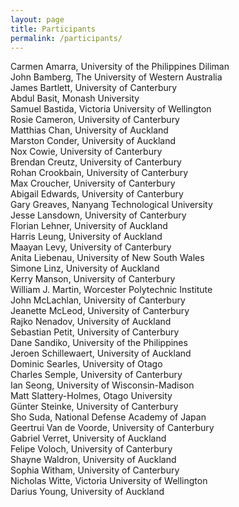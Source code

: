 ```yaml
---
layout: page
title: Participants
permalink: /participants/
---
```


Carmen Amarra, University of the Philippines Diliman <br>
John Bamberg, The University of Western Australia <br>
James Bartlett, University of Canterbury <br>
Abdul Basit, Monash University <br>
Samuel Bastida, Victoria University of Wellington <br>
Rosie Cameron, University of Canterbury <br>
Matthias Chan, University of Auckland <br>
Marston Conder, University of Auckland <br>
Nox Cowie, University of Canterbury <br>
Brendan Creutz, University of Canterbury <br>
Rohan Crookbain, University of Canterbury<br>
Max Croucher, University of Canterbury <br>
Abigail Edwards, University of Canterbury <br>
Gary Greaves, Nanyang Technological University <br>
Jesse Lansdown, University of Canterbury <br>
Florian Lehner, University of Auckland<br>
Harris Leung, University of Auckland <br>
Maayan Levy, University of Canterbury <br>
Anita Liebenau, University of New South Wales <br>
Simone Linz, University of Auckland <br>
Kerry Manson, University of Canterbury <br>
William J. Martin, Worcester Polytechnic Institute <br>
John McLachlan, University of Canterbury <br>
Jeanette McLeod, University of Canterbury <br>
Rajko Nenadov, University of Auckland <br>
Sebastian Petit, University of Canterbury <br>
Dane Sandiko, University of the Philippines <br>
Jeroen Schillewaert, University of Auckland <br>
Dominic Searles, University of Otago <br>
Charles Semple, University of Canterbury <br>
Ian Seong, University of Wisconsin-Madison <br>
Matt Slattery-Holmes, Otago University <br>
Günter Steinke, University of Canterbury <br>
Sho Suda, National Defense Academy of Japan <br>
Geertrui Van de Voorde, University of Canterbury <br>
Gabriel Verret, University of Auckland <br>
Felipe Voloch, University of Canterbury <br>
Shayne Waldron, University of Auckland <br>
Sophia Witham, University of Canterbury <br>
Nicholas Witte, Victoria University of Wellington <br>
Darius Young, University of Auckland <br>
